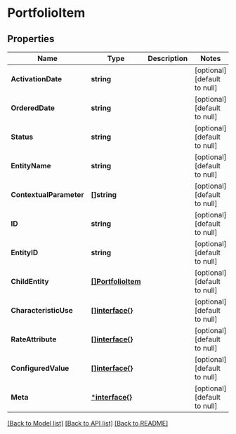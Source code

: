 # PortfolioItem

## Properties
Name | Type | Description | Notes
------------ | ------------- | ------------- | -------------
**ActivationDate** | **string** |  | [optional] [default to null]
**OrderedDate** | **string** |  | [optional] [default to null]
**Status** | **string** |  | [optional] [default to null]
**EntityName** | **string** |  | [optional] [default to null]
**ContextualParameter** | **[]string** |  | [optional] [default to null]
**ID** | **string** |  | [optional] [default to null]
**EntityID** | **string** |  | [optional] [default to null]
**ChildEntity** | [**[]PortfolioItem**](PortfolioItem.md) |  | [optional] [default to null]
**CharacteristicUse** | [**[]interface{}**](interface{}.md) |  | [optional] [default to null]
**RateAttribute** | [**[]interface{}**](interface{}.md) |  | [optional] [default to null]
**ConfiguredValue** | [**[]interface{}**](interface{}.md) |  | [optional] [default to null]
**Meta** | [***interface{}**](interface{}.md) |  | [optional] [default to null]

[[Back to Model list]](../README.md#documentation-for-models) [[Back to API list]](../README.md#documentation-for-api-endpoints) [[Back to README]](../README.md)



